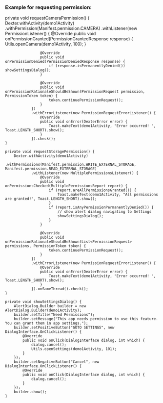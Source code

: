 ### Example for requesting permission:

private void requestCameraPermission() {
        Dexter.withActivity(demo1Activity)
                .withPermission(Manifest.permission.CAMERA)
                .withListener(new PermissionListener() {
                    @Override
                    public void onPermissionGranted(PermissionGrantedResponse response) {
                        Utils.openCamera(demo1Activity, 100);
                    }

                    @Override
                    public void onPermissionDenied(PermissionDeniedResponse response) {
                        if (response.isPermanentlyDenied()) showSettingsDialog();
                    }

                    @Override
                    public void onPermissionRationaleShouldBeShown(PermissionRequest permission, PermissionToken token) {
                        token.continuePermissionRequest();
                    }
                })
                .withErrorListener(new PermissionRequestErrorListener() {
                    @Override
                    public void onError(DexterError error) {
                        Toast.makeText(demo1Activity, "Error occurred! ", Toast.LENGTH_SHORT).show();
                    }
                }).check();
    }

    private void requestStoragePermission() {
        Dexter.withActivity(demo1Activity)
                .withPermissions(Manifest.permission.WRITE_EXTERNAL_STORAGE, Manifest.permission.READ_EXTERNAL_STORAGE)
                .withListener(new MultiplePermissionsListener() {
                    @Override
                    public void onPermissionsChecked(MultiplePermissionsReport report) {
                        if (report.areAllPermissionsGranted()) {
                            Toast.makeText(demo1Activity, "All permissions are granted!", Toast.LENGTH_SHORT).show();
                        }
                        if (report.isAnyPermissionPermanentlyDenied()) {
                            // show alert dialog navigating to Settings
                            showSettingsDialog();
                        }
                    }

                    @Override
                    public void onPermissionRationaleShouldBeShown(List<PermissionRequest> permissions, PermissionToken token) {
                        token.continuePermissionRequest();
                    }
                })
                .withErrorListener(new PermissionRequestErrorListener() {
                    @Override
                    public void onError(DexterError error) {
                        Toast.makeText(demo1Activity, "Error occurred! ", Toast.LENGTH_SHORT).show();
                    }
                }).onSameThread().check();
    }

    private void showSettingsDialog() {
        AlertDialog.Builder builder = new AlertDialog.Builder(demo1Activity);
        builder.setTitle("Need Permissions");
        builder.setMessage("This app needs permission to use this feature. You can grant them in app settings.");
        builder.setPositiveButton("GOTO SETTINGS", new DialogInterface.OnClickListener() {
            @Override
            public void onClick(DialogInterface dialog, int which) {
                dialog.cancel();
                Utils.openSettings(demo1Activity, 101);
            }
        });
        builder.setNegativeButton("Cancel", new DialogInterface.OnClickListener() {
            @Override
            public void onClick(DialogInterface dialog, int which) {
                dialog.cancel();
            }
        });
        builder.show();
    }